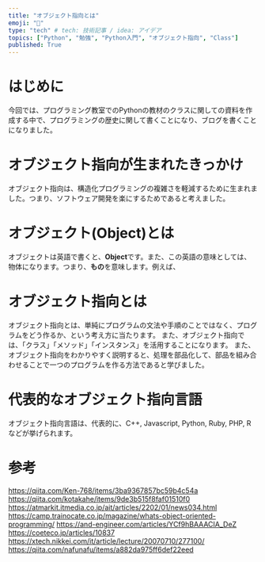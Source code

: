 ```yaml
---
title: "オブジェクト指向とは"
emoji: "📖"
type: "tech" # tech: 技術記事 / idea: アイデア
topics: ["Python", "勉強", "Python入門", "オブジェクト指向", "Class"]
published: True
---
```

# はじめに
今回では、プログラミング教室でのPythonの教材のクラスに関しての資料を作成する中で、プログラミングの歴史に関して書くことになり、ブログを書くことになりました。

# オブジェクト指向が生まれたきっかけ
オブジェクト指向は、構造化プログラミングの複雑さを軽減するために生まれました。つまり、ソフトウェア開発を楽にするためであると考えました。

# オブジェクト(Object)とは
オブジェクトは英語で書くと、**Object**です。また、この英語の意味としては、物体になります。つまり、**もの**を意味します。例えば、

# オブジェクト指向とは
オブジェクト指向とは、単純にプログラムの文法や手順のことではなく、プログラムをどう作るか、という考え方に当たります。
また、オブジェクト指向では、「クラス」「メソッド」「インスタンス」を活用することになります。
また、オブジェクト指向をわかりやすく説明すると、処理を部品化して、部品を組み合わせることで一つのプログラムを作る方法であると学びました。

# 代表的なオブジェクト指向言語
オブジェクト指向言語は、代表的に、C++, Javascript, Python, Ruby, PHP, Rなどが挙げられます。

# 参考
https://qiita.com/Ken-768/items/3ba9367857bc59b4c54a
https://qiita.com/kotakahe/items/9de3b515f8faf01510f0
https://atmarkit.itmedia.co.jp/ait/articles/2202/01/news034.html
https://camp.trainocate.co.jp/magazine/whats-object-oriented-programming/
https://and-engineer.com/articles/YCf9hBAAACIA_DeZ
https://coeteco.jp/articles/10837
https://xtech.nikkei.com/it/article/lecture/20070710/277100/
https://qiita.com/nafunafu/items/a882da975ff6def22eed